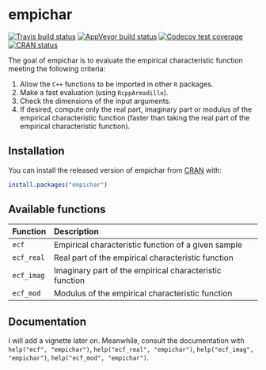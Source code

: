 
<!-- README.md is generated from README.Rmd. Please edit that file -->
empichar
========

<!-- badges: start -->
[![Travis build status](https://travis-ci.org/gbasulto/empichar.svg?branch=master)](https://travis-ci.org/gbasulto/empichar) [![AppVeyor build status](https://ci.appveyor.com/api/projects/status/github/gbasulto/empichar?branch=master&svg=true)](https://ci.appveyor.com/project/gbasulto/empichar) [![Codecov test coverage](https://codecov.io/gh/gbasulto/empichar/branch/master/graph/badge.svg)](https://codecov.io/gh/gbasulto/empichar?branch=master) [![CRAN status](https://www.r-pkg.org/badges/version/empichar)](https://cran.r-project.org/package=empichar) <!-- badges: end --> <!-- -->

The goal of empichar is to evaluate the empirical characteristic function meeting the following criteria:

1.  Allow the `C++` functions to be imported in other `R` packages.
2.  Make a fast evaluation (using `RcppArmadillo`).
3.  Check the dimensions of the input arguments.
4.  If desired, compute only the real part, imaginary part or modulus of the empirical characteristic function (faster than taking the real part of the empirical characteristic function).

Installation
------------

You can install the released version of empichar from [CRAN](https://CRAN.R-project.org) with:

``` r
install.packages("empichar")
```

Available functions
-------------------

| Function   | Description                                             |
|:-----------|:--------------------------------------------------------|
| `ecf`      | Empirical characteristic function of a given sample     |
| `ecf_real` | Real part of the empirical characteristic function      |
| `ecf_imag` | Imaginary part of the empirical characteristic function |
| `ecf_mod`  | Modulus of the empirical characteristic function        |

Documentation
-------------

I will add a vignette later on. Meanwhile, consult the documentation with `help("ecf", "empichar")`, `help("ecf_real", "empichar")`, `help("ecf_imag", "empichar")`, `help("ecf_mod", "empichar")`.
